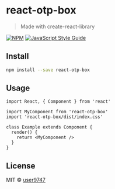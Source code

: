# react-otp-box

> Made with create-react-library

[![NPM](https://img.shields.io/npm/v/react-otp-box.svg)](https://www.npmjs.com/package/react-otp-box) [![JavaScript Style Guide](https://img.shields.io/badge/code_style-standard-brightgreen.svg)](https://standardjs.com)

## Install

```bash
npm install --save react-otp-box
```

## Usage

```tsx
import React, { Component } from 'react'

import MyComponent from 'react-otp-box'
import 'react-otp-box/dist/index.css'

class Example extends Component {
  render() {
    return <MyComponent />
  }
}
```

## License

MIT © [user9747](https://github.com/user9747)
